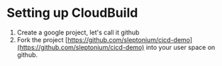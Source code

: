 # Setting up CloudBuild

1. Create a google project, let's call it github
2. Fork the project [https://github.com/sleptonium/cicd-demo](https://github.com/sleptonium/cicd-demo) into your user space on github.
